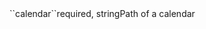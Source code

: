 <tr><td>``calendar``</td><td>required, string</td><td>Path of a calendar</td><td></td><td></td></tr>
